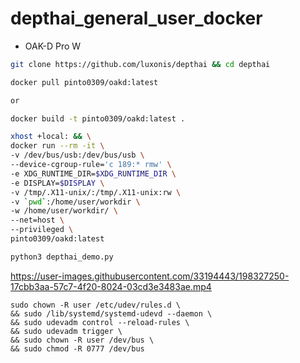 # depthai_general_user_docker

- OAK-D Pro W

```bash
git clone https://github.com/luxonis/depthai && cd depthai
```
```bash
docker pull pinto0309/oakd:latest

or

docker build -t pinto0309/oakd:latest .
```
```bash
xhost +local: && \
docker run --rm -it \
-v /dev/bus/usb:/dev/bus/usb \
--device-cgroup-rule='c 189:* rmw' \
-e XDG_RUNTIME_DIR=$XDG_RUNTIME_DIR \
-e DISPLAY=$DISPLAY \
-v /tmp/.X11-unix/:/tmp/.X11-unix:rw \
-v `pwd`:/home/user/workdir \
-w /home/user/workdir/ \
--net=host \
--privileged \
pinto0309/oakd:latest
```
```bash
python3 depthai_demo.py
```

https://user-images.githubusercontent.com/33194443/198327250-17cbb3aa-57c7-4f20-8024-03cd3e3483ae.mp4

```
sudo chown -R user /etc/udev/rules.d \
&& sudo /lib/systemd/systemd-udevd --daemon \
&& sudo udevadm control --reload-rules \
&& sudo udevadm trigger \
&& sudo chown -R user /dev/bus \
&& sudo chmod -R 0777 /dev/bus
```
